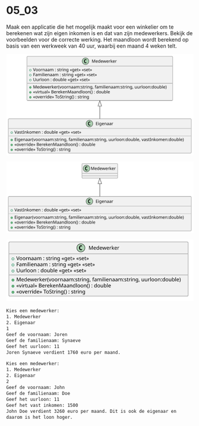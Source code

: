 # 05_03

Maak een applicatie die het mogelijk maakt voor een winkelier om te berekenen wat zijn eigen inkomen is en dat van zijn medewerkers. Bekijk de voorbeelden voor de correcte werking. Het maandloon wordt berekend op basis van een werkweek van 40 uur, waarbij een maand 4 weken telt.

![Klassediagram](svg/Overview.svg)

![Klassediagram](svg/Eigenaar.svg)

![Klassediagram](svg/Medewerker.svg)

```
Kies een medewerker:
1. Medewerker
2. Eigenaar
1
Geef de voornaam: Joren
Geef de familienaam: Synaeve  
Geef het uurloon: 11
Joren Synaeve verdient 1760 euro per maand.
```

```
Kies een medewerker:
1. Medewerker
2. Eigenaar
2
Geef de voornaam: John
Geef de familienaam: Doe
Geef het uurloon: 11
Geef het vast inkomen: 1500
John Doe verdient 3260 euro per maand. Dit is ook de eigenaar en daarom is het loon hoger.
```
